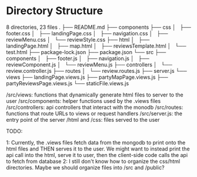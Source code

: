# Directory Structure
8 directories, 23 files
.
├── README.md
├── components
├── css
│   ├── footer.css
│   ├── landingPage.css
│   ├── navigation.css
│   ├── reviewMenu.css
│   └── reviewStyle.css
├── html
│   ├── landingPage.html
│   ├── map.html
│   ├── reviewsTemplate.html
│   └── test.html
├── package-lock.json
├── package.json
└── src
    ├── components
    │   ├── footer.js
    │   ├── navigation.js
    │   ├── reviewComponent.js
    │   └── reviewMenu.js
    ├── controllers
    │   └── review.controller.js
    ├── routes
    │   └── review.routes.js
    ├── server.js
    └── views
        ├── landingPage.views.js
        ├── partyMapPage.views.js
        ├── partyReviewsPage.views.js
        └── staticFile.views.js

/src/views: functions that dynamically generate html files to server to the user
/src/components: helper functions used by the .views files
/src/controllers: api controllers that interact with the monodb
/src/routes: functions that route URLs to views or request handlers
/src/server.js: the entry point of the server
/html and /css: files served to the user

TODO:

1:  Currently, the .views files fetch data from the mongodb to print onto the html files and THEN serves it to the user.
    We might want to instead print the api call into the html, serve it to user, then the client-side code calls the api to fetch from database
2:  I still don't know how to organize the css/html directories. Maybe we should organize files into /src and /public?
